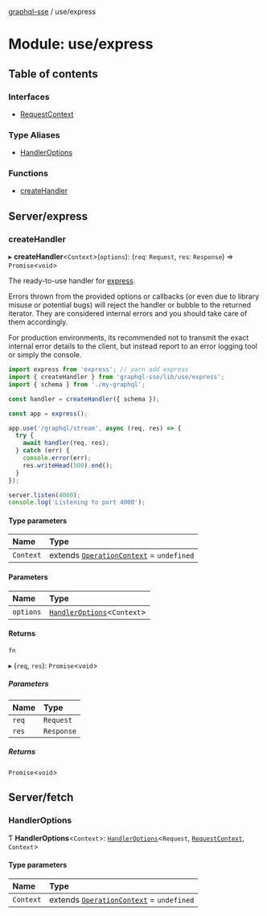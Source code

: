 [graphql-sse](../README.md) / use/express

# Module: use/express

## Table of contents

### Interfaces

- [RequestContext](../interfaces/use_express.RequestContext.md)

### Type Aliases

- [HandlerOptions](use_express.md#handleroptions)

### Functions

- [createHandler](use_express.md#createhandler)

## Server/express

### createHandler

▸ **createHandler**<`Context`\>(`options`): (`req`: `Request`, `res`: `Response`) => `Promise`<`void`\>

The ready-to-use handler for [express](https://expressjs.com).

Errors thrown from the provided options or callbacks (or even due to
library misuse or potential bugs) will reject the handler or bubble to the
returned iterator. They are considered internal errors and you should take care
of them accordingly.

For production environments, its recommended not to transmit the exact internal
error details to the client, but instead report to an error logging tool or simply
the console.

```ts
import express from 'express'; // yarn add express
import { createHandler } from 'graphql-sse/lib/use/express';
import { schema } from './my-graphql';

const handler = createHandler({ schema });

const app = express();

app.use('/graphql/stream', async (req, res) => {
  try {
    await handler(req, res);
  } catch (err) {
    console.error(err);
    res.writeHead(500).end();
  }
});

server.listen(4000);
console.log('Listening to port 4000');
```

#### Type parameters

| Name | Type |
| :------ | :------ |
| `Context` | extends [`OperationContext`](handler.md#operationcontext) = `undefined` |

#### Parameters

| Name | Type |
| :------ | :------ |
| `options` | [`HandlerOptions`](use_express.md#handleroptions)<`Context`\> |

#### Returns

`fn`

▸ (`req`, `res`): `Promise`<`void`\>

##### Parameters

| Name | Type |
| :------ | :------ |
| `req` | `Request` |
| `res` | `Response` |

##### Returns

`Promise`<`void`\>

## Server/fetch

### HandlerOptions

Ƭ **HandlerOptions**<`Context`\>: [`HandlerOptions`](../interfaces/handler.HandlerOptions.md)<`Request`, [`RequestContext`](../interfaces/use_express.RequestContext.md), `Context`\>

#### Type parameters

| Name | Type |
| :------ | :------ |
| `Context` | extends [`OperationContext`](handler.md#operationcontext) = `undefined` |

